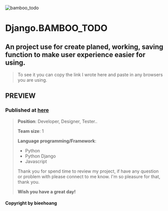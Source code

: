 ![bamboo_todo](https://user-images.githubusercontent.com/99249759/197257541-399f981d-94f9-4507-924e-b1168b123e4e.png)
>
# Django.BAMBOO_TODO
## An project use for create planed, working, saving function to make user experience easier for using.
> To see it you can copy the link I wrote here and paste in any browsers you are using.
## PREVIEW
### Published at [here](https://bamboo-todo.herokuapp.com)
>
>**Position**: Developer, Designer, Tester..
>
>**Team size**: 1
>
>**Language programming/Framework**:
> - Python
> - Python Django
> - Javascript
>
> Thank you for spend time to review my project, if have any question or problem with please connect to me know. I'm so pleasure for that, thank you.
>
>**Wish you have a great day!**
#### Copyright by **bieehoang**
